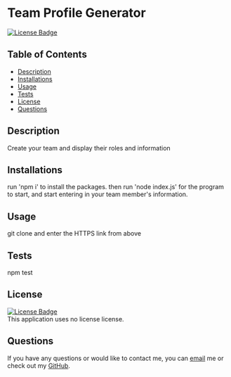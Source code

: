 # Team Profile Generator
[![License Badge]()]()
  ## Table of Contents
  - [Description](#Description)
  - [Installations](#Installations)
  - [Usage](#Usage)
  - [Tests](#Tests)
  - [License](#License)
  - [Questions](#Questions)
  ## Description
  Create your team and display their roles and information
  ## Installations
  run 'npm i' to install the packages. then run 'node index.js' for the program to start, and start entering in your team member's information.
  ## Usage
  git clone and enter the HTTPS link from above
  ## Tests
  npm test
  ## License
  [![License Badge]()]()
  </br>
  This application uses no license license. 
  ## Questions 
  If you have any questions or would like to contact me, you can [email](mailto:quynhndinh96@gmail.com) me
  or check out my [GitHub](https://github.com/quynhndinh).
